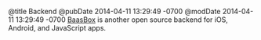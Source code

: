 @title Backend
@pubDate 2014-04-11 13:29:49 -0700
@modDate 2014-04-11 13:29:49 -0700
<a href="http://www.baasbox.com/">BaasBox</a> is another open source backend for iOS, Android, and JavaScript apps.
